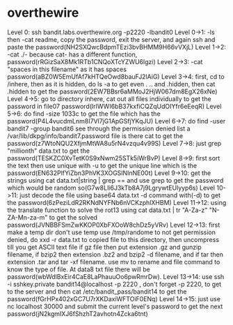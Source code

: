 # overthewire
Level 0: ssh bandit.labs.overthewire.org -p2220 -lbandit0
Level 0->1: -ls then -cat readme, copy the password, exit the server, and again ssh and paste the password(NH2SXQwcBdpmTEzi3bvBHMM9H66vVXjL)
Level 1->2: -cat ./- because cat- has a different function, password(rRGizSaX8Mk1RTb1CNQoXTcYZWU6lgzi)
Level 2->3: -cat "spaces in this filename" as it has spaces password(aBZ0W5EmUfAf7kHTQeOwd8bauFJ2lAiG)
Level 3->4: first, cd to /inhere, then as it is hidden, do ls -a to get even . .. and .hidden, then cat .hidden to get the password(2EW7BBsr6aMMoJ2HjW067dm8EgX26xNe)
Level 4->5: go to directory inhere, cat out all files individually to get the password in file07 password(lrIWWI6bB37kxfiCQZqUdOIYfr6eEeqR)
Level 5->6: do find -size 1033c to get the file which has the password(P4L4vucdmLnm8I7Vl7jG1ApGSfjYKqJU)
Level 6->7: do find -user bandit7 -group bandit6 see through the permission denied list a /var/lib/dkpg/info/bandit7.password file is there cat to get the password(z7WtoNQU2XfjmMtWA8u5rN4vzqu4v99S)
Level 7->8: just grep "millionth" data.txt to get the password(TESKZC0XvTetK0S9xNwm25STk5iWrBvP)
Level 8->9: first sort the text then use unique with -u to get the unique line which is the password(EN632PlfYiZbn3PhVK3XOGSlNInNE00t)
Level 9->10: get the strings using cat data.txt|string | grep == and use grep to get the password which would be random so(G7w8LIi6J3kTb8A7j9LgrywtEUlyyp6s)
Level 10->11: just decode the file using base64 data.txt -d command with(-d) to get the password(6zPeziLdR2RKNdNYFNb6nVCKzphlXHBM)
Level 11->12: using the translate function to solve the rot13 using cat data.txt | tr "A-Za-z" "N-ZA-Mn-za-m" to get the solved password(JVNBBFSmZwKKOP0XbFXOoW8chDz5yVRv)
Level 12->13: first make a temp dir don't use temp use /tmp/randome to not get permission denied, do xxd -r data.txt to copied file to this directory, then uncompress  till you get ASCII text file if gz file then put extension .gz and gunzip filename, if bzip2 then extension .bz2 and bzip2 -d filename, and if tar then extension .tar and tar -xf filename. use mv to rename and file command to know the type of file. At data8 txt file there will be password(wbWdlBxEir4CaE8LaPhauuOo6pwRmrDw).
Level 13->14: use ssh -i sshkey.private bandit14@localhost -p 2220 , don't forget -p 2220, to get to the server and then cat /etc/bandit_pass/bandit14 to get the password(fGrHPx402xGC7U7rXKDaxiWFTOiF0ENq)
Level 14->15: just use nc localhost 30000 and submit the current level's password to get the next password(jN2kgmIXJ6fShzhT2avhotn4Zcka6tnt)
